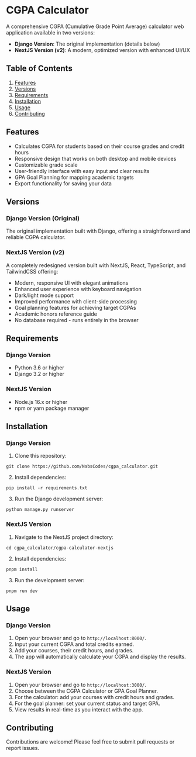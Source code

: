 # CGPA Calculator

A comprehensive CGPA (Cumulative Grade Point Average) calculator web application available in two versions:

- **Django Version**: The original implementation (details below)
- **NextJS Version (v2)**: A modern, optimized version with enhanced UI/UX

## Table of Contents

1. [Features](#features)
2. [Versions](#versions)
3. [Requirements](#requirements)
4. [Installation](#installation)
5. [Usage](#usage)
6. [Contributing](#contributing)

## Features

- Calculates CGPA for students based on their course grades and credit hours
- Responsive design that works on both desktop and mobile devices
- Customizable grade scale
- User-friendly interface with easy input and clear results
- GPA Goal Planning for mapping academic targets
- Export functionality for saving your data

## Versions

### Django Version (Original)

The original implementation built with Django, offering a straightforward and reliable CGPA calculator.

### NextJS Version (v2)

A completely redesigned version built with NextJS, React, TypeScript, and TailwindCSS offering:

- Modern, responsive UI with elegant animations
- Enhanced user experience with keyboard navigation
- Dark/light mode support
- Improved performance with client-side processing
- Goal planning features for achieving target CGPAs
- Academic honors reference guide
- No database required - runs entirely in the browser

## Requirements

### Django Version

- Python 3.6 or higher
- Django 3.2 or higher

### NextJS Version

- Node.js 16.x or higher
- npm or yarn package manager

## Installation

### Django Version

1. Clone this repository:

```
git clone https://github.com/NabsCodes/cgpa_calculator.git
```

2. Install dependencies:

```
pip install -r requirements.txt
```

3. Run the Django development server:

```
python manage.py runserver
```

### NextJS Version

1. Navigate to the NextJS project directory:

```
cd cgpa_calculator/cgpa-calculator-nextjs
```

2. Install dependencies:

```
pnpm install
```

3. Run the development server:

```
pnpm run dev
```

## Usage

### Django Version

1. Open your browser and go to `http://localhost:8000/`.
2. Input your current CGPA and total credits earned.
3. Add your courses, their credit hours, and grades.
4. The app will automatically calculate your CGPA and display the results.

### NextJS Version

1. Open your browser and go to `http://localhost:3000/`.
2. Choose between the CGPA Calculator or GPA Goal Planner.
3. For the calculator: add your courses with credit hours and grades.
4. For the goal planner: set your current status and target GPA.
5. View results in real-time as you interact with the app.

## Contributing

Contributions are welcome! Please feel free to submit pull requests or report issues.
